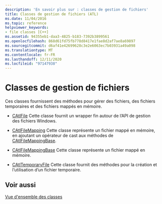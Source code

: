 ```yaml
---
description: 'En savoir plus sur : classes de gestion de fichiers'
title: Classes de gestion de fichiers (ATL)
ms.date: 11/04/2016
ms.topic: reference
helpviewer_keywords:
- file classes [C++]
ms.assetid: 94355eb1-daa3-4825-b183-7392b3899561
ms.openlocfilehash: 868d61fd75fb778d8417e1fae8d2af7ae8a69897
ms.sourcegitcommit: d6af41e42699628c3e2e6063ec7b03931a49a098
ms.translationtype: MT
ms.contentlocale: fr-FR
ms.lasthandoff: 12/11/2020
ms.locfileid: "97147938"
---
```

# <a name="file-handling-classes"></a>Classes de gestion de fichiers

Ces classes fournissent des méthodes pour gérer des fichiers, des fichiers temporaires et des fichiers mappés en mémoire.

- [CAtlFile](../atl/reference/catlfile-class.md) Cette classe fournit un wrapper fin autour de l’API de gestion des fichiers Windows.

- [CAtlFileMapping](../atl/reference/catlfilemapping-class.md) Cette classe représente un fichier mappé en mémoire, en ajoutant un opérateur de cast aux méthodes de [CAtlFileMappingBase](../atl/reference/catlfilemappingbase-class.md).

- [CAtlFileMappingBase](../atl/reference/catlfilemappingbase-class.md) Cette classe représente un fichier mappé en mémoire.

- [CAtlTemporaryFile](../atl/reference/catltemporaryfile-class.md) Cette classe fournit des méthodes pour la création et l’utilisation d’un fichier temporaire.

## <a name="see-also"></a>Voir aussi

[Vue d'ensemble des classes](../atl/atl-class-overview.md)
